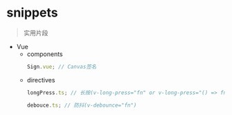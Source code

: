 # snippets

> 实用片段

- Vue
  - components
    ```javascript
    Sign.vue; // Canvas签名
    ```
  - directives
    ```javascript
    longPress.ts; // 长按(v-long-press="fn" or v-long-press="() => fn(param)"<with param>)
    ```
    ```javascript
    debouce.ts; // 防抖(v-debounce="fn")
    ```
